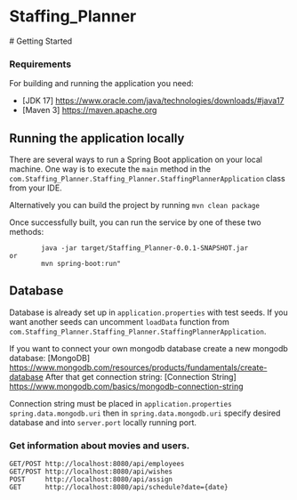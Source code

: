 # Staffing_Planner
﻿# Getting Started

### Requirements
For building and running the application you need:

- [JDK 17] https://www.oracle.com/java/technologies/downloads/#java17
- [Maven 3] https://maven.apache.org

## Running the application locally

There are several ways to run a Spring Boot application on your local machine. One way is to execute the `main` method in the `com.Staffing_Planner.Staffing_Planner.StaffingPlannerApplication` class from your IDE.

Alternatively you can build the project by running ```mvn clean package```

Once successfully built, you can run the service by one of these two methods:
```
        java -jar target/Staffing_Planner-0.0.1-SNAPSHOT.jar
or
        mvn spring-boot:run"
```

## Database
Database is already set up in `application.properties` with test seeds.
If you want another seeds can uncomment `loadData` function from  `com.Staffing_Planner.Staffing_Planner.StaffingPlannerApplication`.

If you want to connect your own mongodb database create a new mongodb database:
[MongoDB] https://www.mongodb.com/resources/products/fundamentals/create-database
After that get connection string: 
[Connection String] https://www.mongodb.com/basics/mongodb-connection-string

Connection string must be placed in `application.properties` `spring.data.mongodb.uri` then in `spring.data.mongodb.uri` specify desired database and into `server.port` locally running port.

### Get information about movies and users.

```
GET/POST http://localhost:8080/api/employees 
GET/POST http://localhost:8080/api/wishes
POST     http://localhost:8080/api/assign
GET      http://localhost:8080/api/schedule?date={date}
```


